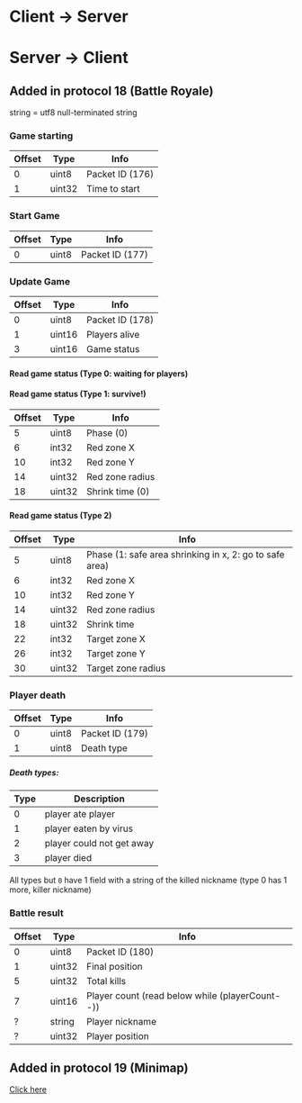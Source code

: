 # Client -> Server

# Server -> Client

## Added in protocol 18 (Battle Royale)

string = utf8 null-terminated string

### Game starting
| Offset | Type   | Info
|--------|--------|-----
| 0      | uint8  | Packet ID (176)
| 1      | uint32 | Time to start

### Start Game
| Offset | Type  | Info
|--------|-------|-----
| 0      | uint8 | Packet ID (177)

### Update Game
| Offset | Type   | Info
|--------|--------|-----
| 0      | uint8  | Packet ID (178)
| 1      | uint16 | Players alive
| 3      | uint16 | Game status

#### Read game status (Type 0: waiting for players) 

#### Read game status (Type 1: survive!) 
| Offset | Type   | Info
|--------|--------|-----
| 5      | uint8  | Phase (0)
| 6      | int32  | Red zone X
| 10     | int32  | Red zone Y
| 14	   | uint32 | Red zone radius
| 18	   | uint32 | Shrink time (0)

#### Read game status (Type 2)
| Offset | Type   | Info
|--------|--------|-----
| 5      | uint8  | Phase (1: safe area shrinking in x, 2: go to safe area)
| 6      | int32  | Red zone X
| 10     | int32  | Red zone Y
| 14	   | uint32 | Red zone radius
| 18	   | uint32 | Shrink time
| 22     | int32  | Target zone X
| 26     | int32  | Target zone Y
| 30	   | uint32 | Target zone radius

### Player death
| Offset | Type  | Info
|--------|-------|-----
| 0      | uint8 | Packet ID (179)
| 1      | uint8 | Death type

##### Death types:
| Type | Description
|------|------------
| 0    | player ate player
| 1    | player eaten by virus
| 2    | player could not get away
| 3    | player died

All types but `0` have 1 field with a string of the killed nickname (type 0 has 1 more, killer nickname)

### Battle result
| Offset | Type   | Info
|--------|--------|-----
| 0      | uint8  | Packet ID (180)
| 1      | uint32 | Final position
| 5      | uint32 | Total kills
| 7      | uint16 | Player count (read below while (playerCount--))
| ?      | string | Player nickname
| ?      | uint32 | Player position

## Added in protocol 19 (Minimap)
[Click here](https://github.com/issy123/agario-protocol/issues/22)
